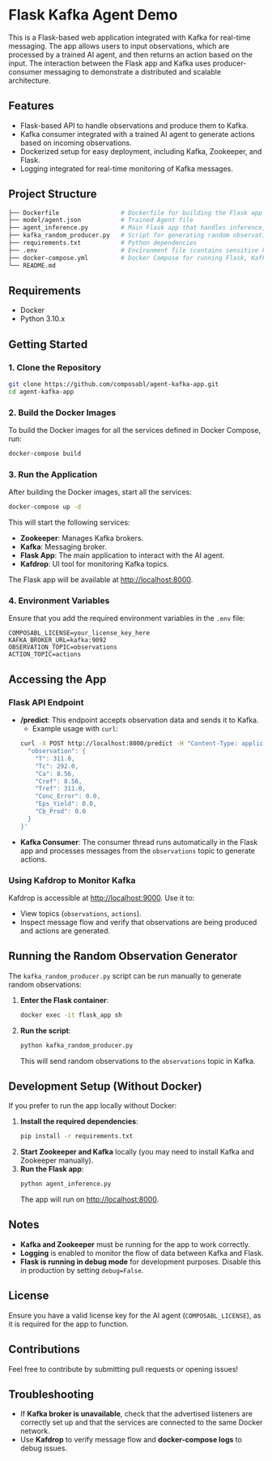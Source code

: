 # Flask Kafka Agent Demo
This is a Flask-based web application integrated with Kafka for real-time messaging. The app allows users to input observations, which are processed by a trained AI agent, and then returns an action based on the input. The interaction between the Flask app and Kafka uses producer-consumer messaging to demonstrate a distributed and scalable architecture.

## Features
- Flask-based API to handle observations and produce them to Kafka.
- Kafka consumer integrated with a trained AI agent to generate actions based on incoming observations.
- Dockerized setup for easy deployment, including Kafka, Zookeeper, and Flask.
- Logging integrated for real-time monitoring of Kafka messages.

## Project Structure
```bash
├── Dockerfile                 # Dockerfile for building the Flask app container
├── model/agent.json           # Trained Agent file
├── agent_inference.py         # Main Flask app that handles inference, Kafka producer, and consumer logic
├── kafka_random_producer.py   # Script for generating random observations and sending them to Kafka
├── requirements.txt           # Python dependencies
├── .env                       # Environment file (contains sensitive keys and configuration)
├── docker-compose.yml         # Docker Compose for running Flask, Kafka, Zookeeper, and other components
└── README.md                  
```

## Requirements
- Docker
- Python 3.10.x

## Getting Started

### 1. Clone the Repository
```sh
git clone https://github.com/composabl/agent-kafka-app.git
cd agent-kafka-app
```

### 2. Build the Docker Images
To build the Docker images for all the services defined in Docker Compose, run:
```sh
docker-compose build
```

### 3. Run the Application
After building the Docker images, start all the services:
```sh
docker-compose up -d
```
This will start the following services:
- **Zookeeper**: Manages Kafka brokers.
- **Kafka**: Messaging broker.
- **Flask App**: The main application to interact with the AI agent.
- **Kafdrop**: UI tool for monitoring Kafka topics.

The Flask app will be available at [http://localhost:8000](http://localhost:8000).

### 4. Environment Variables
Ensure that you add the required environment variables in the `.env` file:
```env
COMPOSABL_LICENSE=your_license_key_here
KAFKA_BROKER_URL=kafka:9092
OBSERVATION_TOPIC=observations
ACTION_TOPIC=actions
```

## Accessing the App
### Flask API Endpoint
- **/predict**: This endpoint accepts observation data and sends it to Kafka.
  - Example usage with `curl`:
  ```sh
  curl -X POST http://localhost:8000/predict -H "Content-Type: application/json" -d '{
    "observation": {
      "T": 311.0,
      "Tc": 292.0,
      "Ca": 8.56,
      "Cref": 8.56,
      "Tref": 311.0,
      "Conc_Error": 0.0,
      "Eps_Yield": 0.0,
      "Cb_Prod": 0.0
    }
  }'
  ```
- **Kafka Consumer**: The consumer thread runs automatically in the Flask app and processes messages from the `observations` topic to generate actions.

### Using Kafdrop to Monitor Kafka
Kafdrop is accessible at [http://localhost:9000](http://localhost:9000). Use it to:
- View topics (`observations`, `actions`).
- Inspect message flow and verify that observations are being produced and actions are generated.

## Running the Random Observation Generator
The `kafka_random_producer.py` script can be run manually to generate random observations:
1. **Enter the Flask container**:
   ```sh
   docker exec -it flask_app sh
   ```
2. **Run the script**:
   ```sh
   python kafka_random_producer.py
   ```
   This will send random observations to the `observations` topic in Kafka.

## Development Setup (Without Docker)
If you prefer to run the app locally without Docker:
1. **Install the required dependencies**:
   ```sh
   pip install -r requirements.txt
   ```
2. **Start Zookeeper and Kafka** locally (you may need to install Kafka and Zookeeper manually).
3. **Run the Flask app**:
   ```sh
   python agent_inference.py
   ```
   The app will run on [http://localhost:8000](http://localhost:8000).

## Notes
- **Kafka and Zookeeper** must be running for the app to work correctly.
- **Logging** is enabled to monitor the flow of data between Kafka and Flask.
- **Flask is running in debug mode** for development purposes. Disable this in production by setting `debug=False`.

## License
Ensure you have a valid license key for the AI agent (`COMPOSABL_LICENSE`), as it is required for the app to function.

## Contributions
Feel free to contribute by submitting pull requests or opening issues!

## Troubleshooting
- If **Kafka broker is unavailable**, check that the advertised listeners are correctly set up and that the services are connected to the same Docker network.
- Use **Kafdrop** to verify message flow and **docker-compose logs** to debug issues.

